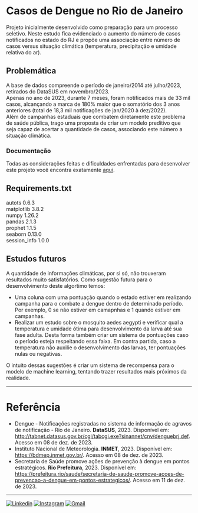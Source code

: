 # Casos de Dengue no Rio de Janeiro
Projeto inicialmente desenvolvido como preparação para um processo seletivo. Neste estudo fica evidenciado o aumento do número de casos notificados no estado do RJ e propõe uma associação entre número de casos versus situação climática (temperatura, precipitação e umidade relativa do ar).

## Problemática
A base de dados compreende o período de janeiro/2014 até julho/2023, retirados do DataSUS em novembro/2023.  
Apenas no ano de 2023, durante 7 meses, foram notificados mais de 33 mil casos, alcançando a marca de 180% maior que o somatório dos 3 anos anteriores (total de 18,3 mil notificações de jan/2020 à dez/2022).  
Além de campanhas estaduais que combatem diretamente este problema de saúde pública, trago uma proposta de criar um modelo preditivo que seja capaz de acertar a quantidade de casos, associando este número a situação climática.

### Documentação
Todas as considerações feitas e dificuldades enfrentadas para desenvolver este projeto você encontra exatamente [aqui](https://github.com/jeantorre/casos_dengue_RJ/blob/main/documents/README_dengue_RJ.md).  

## Requirements.txt
autots              0.6.3  
matplotlib          3.8.2  
numpy               1.26.2  
pandas              2.1.3  
prophet             1.1.5  
seaborn             0.13.0  
session_info        1.0.0

## Estudos futuros
A quantidade de informações climáticas, por si só, não trouxeram resultados muito satisfatórios. Como sugestão futura para o desenvolvimento deste algortimo temos:  
- Uma coluna com uma pontuação quando o estado estiver em realizando campanha para o combate a dengue dentro de determinado período. Por exemplo, 0 se não estiver em camapnhas e 1 quando estiver em campanhas.
- Realizar um estudo sobre o mosquito aedes aegypti e verificar qual a temperatura e umidade ótima para desenvolvimento da larva até sua fase adulta. Desta forma também criar um sistema de pontuações caso o período esteja respeitando essa faixa. Em contra partida, caso a temperatura não auxilie o desenvolvimento das larvas, ter pontuações nulas ou negativas.

O intuito dessas sugestões é criar um sistema de recompensa para o modelo de machine learning, tentando trazer resultados mais próximos da realidade.

---

# Referência
- Dengue - Notificações registradas no sistema de informação de agravos de notificação - Rio de Janeiro. **DataSUS**, 2023. Disponível em: <http://tabnet.datasus.gov.br/cgi/tabcgi.exe?sinannet/cnv/denguebrj.def>. Acesso em 08 de dez. de 2023.
- Instituto Nacional de Meteorologia. **INMET**, 2023. Disponível em: <https://bdmep.inmet.gov.br/>. Acesso em 08 de dez. de 2023.
- Secretaria de Saúde promove ações de prevenção à dengue em pontos estratégicos. **Rio Prefeitura**, 2023. Disponível em: <https://prefeitura.rio/saude/secretaria-de-saude-promove-acoes-de-prevencao-a-dengue-em-pontos-estrategicos/>. Acesso em 11 de dez. de 2023.

---

[![Linkedin](https://img.shields.io/badge/LinkedIn-0077B5?style=for-the-badge&logo=linkedin&logoColor=white)](https://www.linkedin.com/in/jean-torre-44a27914b/)
[![Instagram](https://img.shields.io/badge/Instagram-E4405F?style=for-the-badge&logo=instagram&logoColor=white)](https://www.instagram.com/torrej/)
[![Gmail](https://img.shields.io/badge/Gmail-D14836?style=for-the-badge&logo=gmail&logoColor=white)](mailto:jean.torre21@gmail.com)

